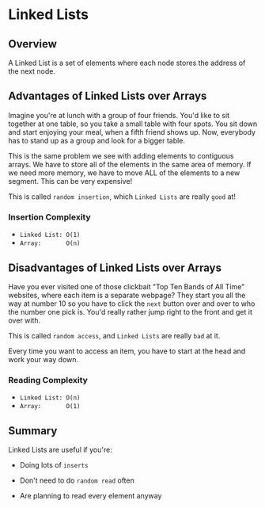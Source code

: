 # Linked Lists

## Overview

A Linked List is a set of elements where each node stores the address of the next node.

## Advantages of Linked Lists over Arrays

Imagine you're at lunch with a group of four friends. You'd like to sit together at one table, so you take a small table with four spots.
You sit down and start enjoying your meal, when a fifth friend shows up. Now, everybody has to stand up as a group and look for a bigger table.

This is the same problem we see with adding elements to contiguous arrays. We have to store all of the elements in the same area of memory. If we need more memory, we have to move ALL of the elements to a new segment. This can be very expensive!

This is called `random insertion`, which `Linked Lists` are really `good` at!

### Insertion Complexity

- `Linked List: O(1)`
- `Array:       O(n)`

## Disadvantages of Linked Lists over Arrays

Have you ever visited one of those clickbait "Top Ten Bands of All Time" websites, where each item is a separate webpage?
They start you all the way at number 10 so you have to click the `next` button over and over to who the number one pick is.
You'd really rather jump right to the front and get it over with.

This is called `random access`, and `Linked Lists` are really `bad` at it.

Every time you want to access an item, you have to start at the head and work your way down.

### Reading Complexity

- `Linked List: O(n)`
- `Array:       O(1)`

## Summary

Linked Lists are useful if you're:

- Doing lots of `inserts`

- Don't need to do `random read` often

- Are planning to read every element anyway
